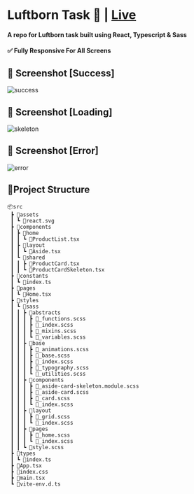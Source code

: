 # Luftborn Task 🎉 | [Live](https://luftborn-task-osamaasayed.vercel.app/)

#### A repo for Luftborn task built using React, Typescript & Sass

#### ✅ Fully Responsive For All Screens

## 📸 Screenshot [Success]
![success](https://github.com/OsamaaSayed/Luftborn-Task/assets/90098467/30532b8e-5d5e-45c5-88e2-cbb730a84ae4)


## 📸 Screenshot [Loading]
![skeleton](https://github.com/OsamaaSayed/Luftborn-Task/assets/90098467/a4f1579c-e588-47f9-a453-7ae37949b66e)


## 📸 Screenshot [Error]
![error](https://github.com/OsamaaSayed/Luftborn-Task/assets/90098467/25f2e5d2-840c-411f-91e3-a364f889d60e)


## 📁Project Structure

```
📦src
 ┣ 📂assets
 ┃ ┗ 📜react.svg
 ┣ 📂components
 ┃ ┣ 📂home
 ┃ ┃ ┗ 📜ProductList.tsx
 ┃ ┣ 📂layout
 ┃ ┃ ┗ 📜Aside.tsx
 ┃ ┗ 📂shared
 ┃ ┃ ┣ 📜ProductCard.tsx
 ┃ ┃ ┗ 📜ProductCardSkeleton.tsx
 ┣ 📂constants
 ┃ ┗ 📜index.ts
 ┣ 📂pages
 ┃ ┗ 📜Home.tsx
 ┣ 📂styles
 ┃ ┗ 📂sass
 ┃ ┃ ┣ 📂abstracts
 ┃ ┃ ┃ ┣ 📜_functions.scss
 ┃ ┃ ┃ ┣ 📜_index.scss
 ┃ ┃ ┃ ┣ 📜_mixins.scss
 ┃ ┃ ┃ ┗ 📜_variables.scss
 ┃ ┃ ┣ 📂base
 ┃ ┃ ┃ ┣ 📜_animations.scss
 ┃ ┃ ┃ ┣ 📜_base.scss
 ┃ ┃ ┃ ┣ 📜_index.scss
 ┃ ┃ ┃ ┣ 📜_typography.scss
 ┃ ┃ ┃ ┗ 📜_utilities.scss
 ┃ ┃ ┣ 📂components
 ┃ ┃ ┃ ┣ 📜_aside-card-skeleton.module.scss
 ┃ ┃ ┃ ┣ 📜_aside-card.scss
 ┃ ┃ ┃ ┣ 📜_card.scss
 ┃ ┃ ┃ ┗ 📜_index.scss
 ┃ ┃ ┣ 📂layout
 ┃ ┃ ┃ ┣ 📜_grid.scss
 ┃ ┃ ┃ ┗ 📜_index.scss
 ┃ ┃ ┣ 📂pages
 ┃ ┃ ┃ ┣ 📜_home.scss
 ┃ ┃ ┃ ┗ 📜_index.scss
 ┃ ┃ ┗ 📜style.scss
 ┣ 📂types
 ┃ ┗ 📜index.ts
 ┣ 📜App.tsx
 ┣ 📜index.css
 ┣ 📜main.tsx
 ┗ 📜vite-env.d.ts
```
